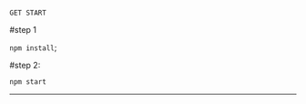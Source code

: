 
                                                                        GET START
                                                                        
#step 1

`npm install`;

#step 2:

`npm start`

---------------------

